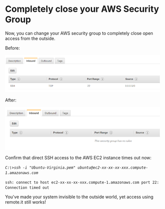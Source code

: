 # Completely close your AWS Security Group

Now, you can change your AWS security group to completely close open access from the outside.

Before:

![](../../.gitbook/assets/image%20%28177%29.png)

After:

![](../../.gitbook/assets/image%20%2861%29.png)

Confirm that direct SSH access to the AWS EC2 instance times out now:

_`C:\>ssh -i "Ubuntu-Virginia.pem" ubuntu@ec2-xx-xx-xx-xxx.compute-1.amazonaws.com`_ 

`ssh: connect to host ec2-xx-xx-xx-xxx.compute-1.amazonaws.com port 22: Connection timed out`

You've made your system invisible to the outside world, yet access using remote.it still works!



